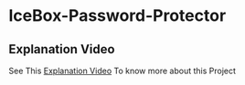 # IceBox-Password-Protector

## Explanation Video

See This [Explanation Video](https://drive.google.com/file/d/13vL99n1tcgG3UFJ5Ovr0sb_T9jKMcjiO/view?usp=sharing) To know more about this Project
